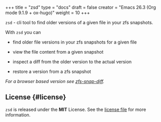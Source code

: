+++
title = "zsd"
type = "docs"
draft = false
creator = "Emacs 26.3 (Org mode 9.1.9 + ox-hugo)"
weight = 10
+++

`zsd` - cli tool to find older versions of a given file in your zfs snapshots.

With `zsd` you can

-   find older file versions in your zfs snapshots for a given file

-   view the file content from a given snapshot

-   inspect a diff from the older version to the actual version

-   restore a version from a zfs snapshot

_For a browser based version see [zfs-snap-diff](https://j-keck.github.io/zfs-snap-diff)._


## License {#license}

`zsd` is released under the ****MIT**** License.
See the [license file](https://github.com/j-keck/zsd/blob/master/LICENSE) for more information.
